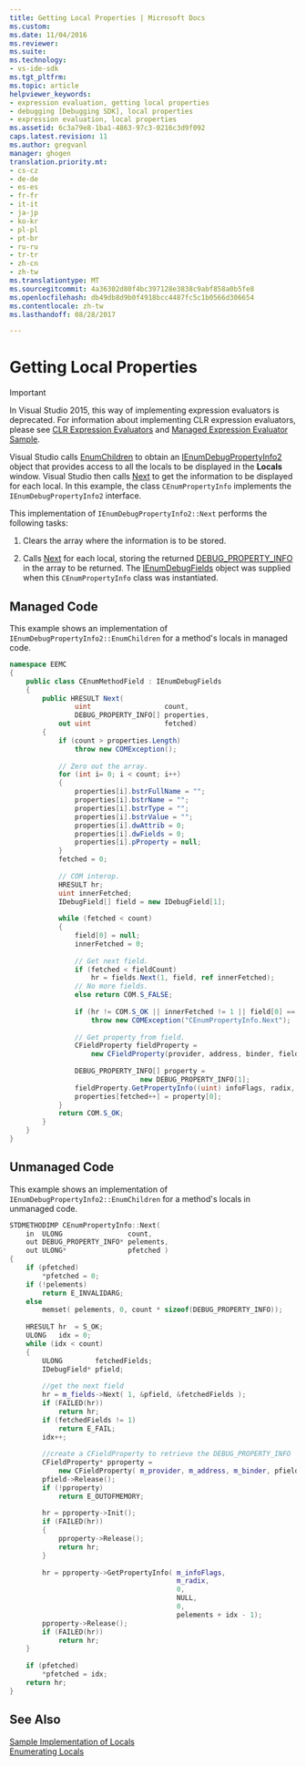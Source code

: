 ```yaml
---
title: Getting Local Properties | Microsoft Docs
ms.custom: 
ms.date: 11/04/2016
ms.reviewer: 
ms.suite: 
ms.technology:
- vs-ide-sdk
ms.tgt_pltfrm: 
ms.topic: article
helpviewer_keywords:
- expression evaluation, getting local properties
- debugging [Debugging SDK], local properties
- expression evaluation, local properties
ms.assetid: 6c3a79e8-1ba1-4863-97c3-0216c3d9f092
caps.latest.revision: 11
ms.author: gregvanl
manager: ghogen
translation.priority.mt:
- cs-cz
- de-de
- es-es
- fr-fr
- it-it
- ja-jp
- ko-kr
- pl-pl
- pt-br
- ru-ru
- tr-tr
- zh-cn
- zh-tw
ms.translationtype: MT
ms.sourcegitcommit: 4a36302d80f4bc397128e3838c9abf858a0b5fe8
ms.openlocfilehash: db49db8d9b0f4918bcc4487fc5c1b0566d306654
ms.contentlocale: zh-tw
ms.lasthandoff: 08/28/2017

---
```

# <a name="getting-local-properties"></a>Getting Local Properties
> [!IMPORTANT]
>  In Visual Studio 2015, this way of implementing expression evaluators is deprecated. For information about implementing CLR expression evaluators, please see [CLR Expression Evaluators](https://github.com/Microsoft/ConcordExtensibilitySamples/wiki/CLR-Expression-Evaluators) and [Managed Expression Evaluator Sample](https://github.com/Microsoft/ConcordExtensibilitySamples/wiki/Managed-Expression-Evaluator-Sample).  
  
 Visual Studio calls [EnumChildren](../../extensibility/debugger/reference/idebugproperty2-enumchildren.md) to obtain an [IEnumDebugPropertyInfo2](../../extensibility/debugger/reference/ienumdebugpropertyinfo2.md) object that provides access to all the locals to be displayed in the **Locals** window. Visual Studio then calls [Next](../../extensibility/debugger/reference/ienumdebugpropertyinfo2-next.md) to get the information to be displayed for each local. In this example, the class `CEnumPropertyInfo` implements the `IEnumDebugPropertyInfo2` interface.  
  
 This implementation of `IEnumDebugPropertyInfo2::Next` performs the following tasks:  
  
1.  Clears the array where the information is to be stored.  
  
2.  Calls [Next](../../extensibility/debugger/reference/ienumdebugfields-next.md) for each local, storing the returned [DEBUG_PROPERTY_INFO](../../extensibility/debugger/reference/debug-property-info.md) in the array to be returned. The [IEnumDebugFields](../../extensibility/debugger/reference/ienumdebugfields.md) object was supplied when this `CEnumPropertyInfo` class was instantiated.  
  
## <a name="managed-code"></a>Managed Code  
 This example shows an implementation of `IEnumDebugPropertyInfo2::EnumChildren` for a method's locals in managed code.  
  
```csharp  
namespace EEMC  
{  
    public class CEnumMethodField : IEnumDebugFields  
    {  
        public HRESULT Next(  
                uint                  count,  
                DEBUG_PROPERTY_INFO[] properties,  
            out uint                  fetched)  
        {  
            if (count > properties.Length)  
                throw new COMException();  
  
            // Zero out the array.  
            for (int i= 0; i < count; i++)  
            {  
                properties[i].bstrFullName = "";  
                properties[i].bstrName = "";  
                properties[i].bstrType = "";  
                properties[i].bstrValue = "";  
                properties[i].dwAttrib = 0;  
                properties[i].dwFields = 0;  
                properties[i].pProperty = null;  
            }  
            fetched = 0;  
  
            // COM interop.  
            HRESULT hr;  
            uint innerFetched;  
            IDebugField[] field = new IDebugField[1];  
  
            while (fetched < count)  
            {  
                field[0] = null;  
                innerFetched = 0;  
  
                // Get next field.  
                if (fetched < fieldCount)  
                    hr = fields.Next(1, field, ref innerFetched);  
                // No more fields.  
                else return COM.S_FALSE;  
  
                if (hr != COM.S_OK || innerFetched != 1 || field[0] == null)  
                    throw new COMException("CEnumPropertyInfo.Next");  
  
                // Get property from field.  
                CFieldProperty fieldProperty =   
                    new CFieldProperty(provider, address, binder, field[0]);  
  
                DEBUG_PROPERTY_INFO[] property =  
                                new DEBUG_PROPERTY_INFO[1];  
                fieldProperty.GetPropertyInfo((uint) infoFlags, radix, 0, null, 0, property);  
                properties[fetched++] = property[0];  
            }  
            return COM.S_OK;  
        }  
    }  
}  
```  
  
## <a name="unmanaged-code"></a>Unmanaged Code  
 This example shows an implementation of `IEnumDebugPropertyInfo2::EnumChildren` for a method's locals in unmanaged code.  
  
```cpp  
STDMETHODIMP CEnumPropertyInfo::Next(  
    in  ULONG                count,  
    out DEBUG_PROPERTY_INFO* pelements,   
    out ULONG*               pfetched )  
{  
    if (pfetched)  
        *pfetched = 0;  
    if (!pelements)  
        return E_INVALIDARG;  
    else  
        memset( pelements, 0, count * sizeof(DEBUG_PROPERTY_INFO));  
  
    HRESULT hr  = S_OK;  
    ULONG   idx = 0;  
    while (idx < count)  
    {  
        ULONG        fetchedFields;  
        IDebugField* pfield;  
  
        //get the next field  
        hr = m_fields->Next( 1, &pfield, &fetchedFields );  
        if (FAILED(hr))  
            return hr;  
        if (fetchedFields != 1)  
            return E_FAIL;  
        idx++;  
  
        //create a CFieldProperty to retrieve the DEBUG_PROPERTY_INFO  
        CFieldProperty* pproperty =  
            new CFieldProperty( m_provider, m_address, m_binder, pfield );  
        pfield->Release();  
        if (!pproperty)  
            return E_OUTOFMEMORY;  
  
        hr = pproperty->Init();  
        if (FAILED(hr))  
        {  
            pproperty->Release();  
            return hr;  
        }  
  
        hr = pproperty->GetPropertyInfo( m_infoFlags,  
                                         m_radix,  
                                         0,  
                                         NULL,  
                                         0,  
                                         pelements + idx - 1);  
        pproperty->Release();  
        if (FAILED(hr))  
            return hr;  
    }  
  
    if (pfetched)  
        *pfetched = idx;  
    return hr;  
}  
```  
  
## <a name="see-also"></a>See Also  
 [Sample Implementation of Locals](../../extensibility/debugger/sample-implementation-of-locals.md)   
 [Enumerating Locals](../../extensibility/debugger/enumerating-locals.md)
